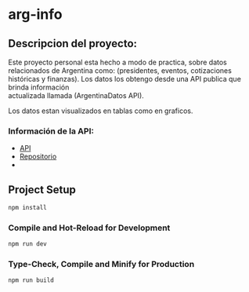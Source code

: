 # arg-info

## Descripcion del proyecto:
 Este proyecto personal esta hecho a modo de practica, sobre datos relacionados de Argentina como: (presidentes, eventos, 
 cotizaciones históricas y finanzas). Los datos los obtengo desde una API publica que brinda información       
 actualizada llamada (ArgentinaDatos API).
 
 Los datos estan visualizados en tablas como en graficos.

### Información de la API:

- [API]([https://www.ejemplo.com](https://argentinadatos.com/docs/))
- [Repositorio](https://github.com/enzonotario/esjs-argentina-datos-api)
- [Desarrollador]:(https://github.com/enzonotario)


## Project Setup

```sh
npm install
```

### Compile and Hot-Reload for Development

```sh
npm run dev
```

### Type-Check, Compile and Minify for Production

```sh
npm run build
```
